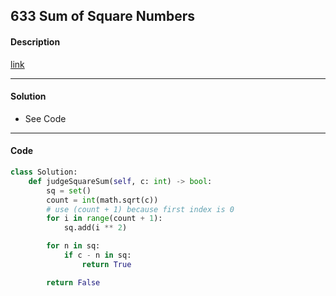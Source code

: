 ## 633 Sum of Square Numbers

#### Description

[link](https://leetcode.com/problems/sum-of-square-numbers/)

---

#### Solution

- See Code

---

#### Code

<!-- O(n) -->

```python
class Solution:
    def judgeSquareSum(self, c: int) -> bool:
        sq = set()
        count = int(math.sqrt(c))
        # use (count + 1) because first index is 0
        for i in range(count + 1):
            sq.add(i ** 2)

        for n in sq:
            if c - n in sq:
                return True

        return False
```
